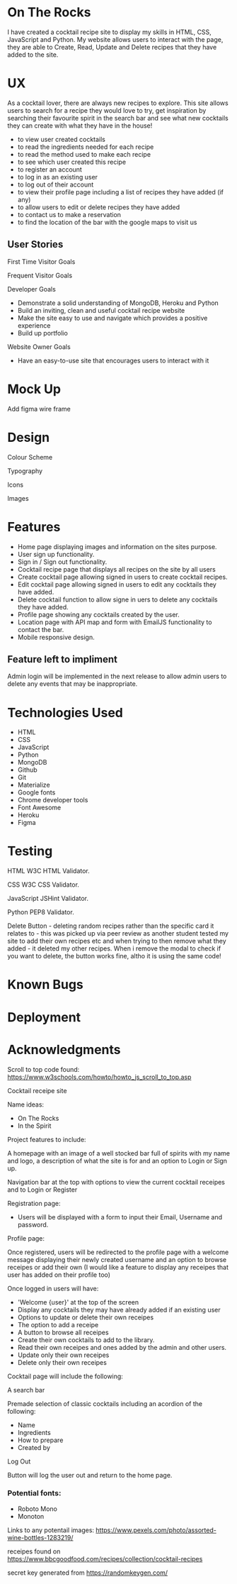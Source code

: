 # On The Rocks 

I have created a cocktail recipe site to display my skills in HTML, CSS, JavaScript and Python. My website allows users to interact with the page,
they are able to Create, Read, Update and Delete recipes that they have added to the site. 

# UX

As a cocktail lover, there are always new recipes to explore. This site allows users to search for a recipe they 
would love to try, get inspiration by searching their favourite spirit in the search bar and see what new cocktails
they can create with what they have in the house!

- to view user created cocktails
- to read the ingredients needed for each recipe
- to read the method used to make each recipe
- to see which user created this recipe
- to register an account
- to log in as an existing user
- to log out of their account
- to view their profile page including a list of recipes they have added (if any)
- to allow users to edit or delete recipes they have added
- to contact us to make a reservation
- to find the location of the bar with the google maps to visit us

## User Stories
First Time Visitor Goals

Frequent Visitor Goals

Developer Goals
- Demonstrate a solid understanding of MongoDB, Heroku and Python
- Build an inviting, clean and useful cocktail recipe website
- Make the site easy to use and navigate which provides a positive experience
- Build up portfolio

Website Owner Goals
- Have an easy-to-use site that encourages users to interact with it

# Mock Up

Add figma wire frame

# Design
Colour Scheme

Typography

Icons

Images

# Features
- Home page displaying images and information on the sites purpose.
- User sign up functionality.
- Sign in / Sign out functionality.
- Cocktail recipe page that displays all recipes on the site by all users
- Create cocktail page allowing signed in users to create cocktail recipes.
- Edit cocktail page allowing signed in users to edit any cocktails they have added.
- Delete cocktail function to allow signe in uers to delete any cocktails they have added.
- Profile page showing any cocktails created by the user.
- Location page with API map and form with EmailJS functionality to contact the bar. 
- Mobile responsive design.


## Feature left to impliment
Admin login will be implemented in the next release to allow admin users to delete any events that may be inappropriate.

# Technologies Used
- HTML
- CSS 
- JavaScript
- Python
- MongoDB
- Github
- Git
- Materialize
- Google fonts
- Chrome developer tools
- Font Awesome
- Heroku
- Figma

# Testing
HTML  W3C HTML Validator.

CSS  W3C CSS Validator.

JavaScript  JSHint Validator.

Python  PEP8 Validator.

Delete Button - deleting random recipes rather than the specific card it relates to - this was picked up via peer review as another student tested
my site to add their own recipes etc and when trying to then remove what they added - it deleted my other recipes.
When i remove the modal to check if you want to delete, the button works fine, altho it is using the same code!

# Known Bugs

# Deployment

# Acknowledgments
Scroll to top code found: https://www.w3schools.com/howto/howto_js_scroll_to_top.asp



Cocktail receipe site

Name ideas: 
- On The Rocks
- In the Spirit 

Project features to include:

A homepage with an image of a well stocked bar full of spirits with my name and logo, a description of what the site is for and an option to Login or Sign up.

Navigation bar at the top with options to view the current cocktail receipes and to Login or Register

Registration page:
- Users will be displayed with a form to input their Email, Username and password.

Profile page:

Once registered, users will be redirected to the profile page with a welcome message displaying their newly created username and an option to browse receipes or add their own (I would like a feature to display any receipes that user has added on their profile too)

Once logged in users will have:
- 'Welcome {user}' at the top of the screen
- Display any cocktails they may have already added if an existing user
- Options to update or delete their own receipes
- The option to add a receipe
- A button to browse all receipes
- Create their own cocktails to add to the library. 
- Read their own receipes and ones added by the admin and other users.
- Update only their own receipes
- Delete only their own receipes

Cocktail page will include the following:

A search bar

Premade selection of classic cocktails including an acordion of the following:
- Name
- Ingredients
- How to prepare
- Created by

Log Out 

Button will log the user out and return to the home page. 


### Potential fonts:
- Roboto Mono
- Monoton


Links to any potentail images:
https://www.pexels.com/photo/assorted-wine-bottles-1283219/

receipes found on https://www.bbcgoodfood.com/recipes/collection/cocktail-recipes

secret key generated from https://randomkeygen.com/



